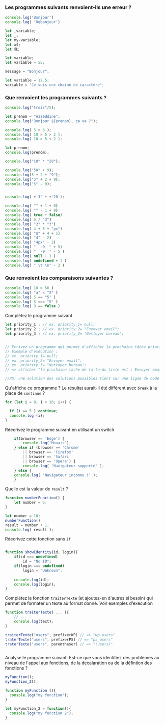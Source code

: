 ### Les programmes suivants renvoient-ils une erreur ? 
```javascript
console.log('Bonjour')
console.log( 'Rebonjour')
```

```javascript
let _variable;
let _; 
let my-variable;
let x$; 
let 我;
```

<!-- utilisation du var -->
```javascript
let variable;
let variable = 55;
```

<!--//"use strict";-->
```javascript
message = "Bonjour"; 
```
<!-- Pas de soucis. Une variable peut changer de type;-->
```javascript
let variable = 12.5;
variable = "Je suis une chaine de caractère"; 
```

### Que renvoient les programmes suivants ? 

<!-- NaN  -->
```javascript
console.log("trois"/5);
```

<!-- Il faut utiliser les backticks   -->
```javascript
let prenom = "Azzeddine";
console.log("Bonjour ${prenom}, ça va ?");
```

<!-- true
    false
    true
  -->
```javascript
console.log( 5 > 3 );
console.log( 10 > 5 > 2 );
console.log( 10 > 5 < 2 );
```
<!--In JavaScript, null is not a “reference to a non-existing object” or a “null pointer” like in some other languages.
It’s just a special value which represents “nothing”, “empty” or “value unknown”.-->

```javascript
let prenom;
console.log(prenom);
```

<!-- 200  -->
```javascript
console.log("10" * "20");
```

```javascript
console.log("50" + 9);
console.log(5 + 2 + "9");
console.log("5" + 2 + 9);
console.log("5" - 9);
```


```javascript

console.log( +'3' + +'20');
```

```javascript
console.log( "" + 1 + 0)
console.log( "" - 1 + 0)
console.log( true + false)
console.log( 6 / "3")
console.log( "2" * "3")
console.log( 4 + 5 + "px")
console.log( "$" + 4 + 5)
console.log( "4" - 2)
console.log( "4px" - 2)
console.log( "  -9  " + 5)
console.log( "  -9  " - 5 )
console.log( null + 1 )
console.log( undefined + 1 )
console.log( " \t \n" - 2 )
```


### Que renvoient les comparaisons suivantes ? 
<!-- lettres minuscules toujours plus grandes-->
```javascript
console.log( 10 > 50 )
console.log( "a" < "Z" )
console.log( 5 == "5" )
console.log( 5 === "5" )
console.log( 0 == false )
```

<!-- 
console.log(priority_1 || priority_2 || priority_3);
console.log(priority_1 ?? priority_2 ?? priority_3);

console.log(0 || 100);
console.log(0 ?? 100);

equivalent à : 
(a !== null && a !== undefined) ? a : b;

|| doesn’t distinguish between false, 0, an empty string "" and null/undefined.
 -->
 Complétez le programme suivant
```javascript
let priority_1 ; // ex. priority_1= null;
let priority_2 ; // ex. priority_2= "Envoyer email";
let priority_3 ; // ex. priority_3= "Nettoyer bureau";


// Ecrivez un programme qui permet d'afficher la prochaine tâche prioritaire à faire
// Exemple d'exécution :
// ex. priority_1= null;
// ex. priority_2= "Envoyer email";
// ex. priority_3= "Nettoyer bureau";
// => afficher "la prochaine tache de la to-do liste est : Envoyer email"

//PS: une solution des solutions possibles tient sur une ligne de code
```

Qu'affiche ce programme ? Le résultat aurait-il été différent avec ```break``` à la place de ```continue``` ?
```javascript
for (let i = 0; i < 10; i++) {

  if (i == 5 ) continue;
  console.log (i); 
}
```

Réecrivez le programme suivant en utilisant un switch
```javascript
    if(browser == 'Edge') {
        console.log("Mouais");
    } else if (browser == 'Chrome'
        || browser == 'Firefox'
        || browser == 'Safari'
        || browser == 'Opera') {
        console.log( 'Navigateur supporté' );
    } else {
    console.log( 'Navigateur inconnu !' );
    }
```

Quelle est la valeur de ```result``` ?
<!-- 11 -->
```javascript
function numberFunction() {
    let number = 5;
}

let number = 10;
numberFunction()
result = number + 1;
console.log( result ); 
```


Réecrivez cette fonction sans ```if```
```javascript

function showIdentity(id, login){
    if(id === undefined)
        id = "No ID";
    if(login === undefined)
        login = "Unknown";
    
    console.log(id);
    console.log(login);
}

```

Complétez la fonction ```traiterTexte``` (et ajoutez-en d'autres si besoin) qui permet de formater un texte au format donné. Voir exemples d'exécution
```javascript
function traiterTexte( ... ){
    // ...
    console.log(text);
}

traiterTexte("users", prefixerWP) // => "wp_users"
traterTexte("users", prefixerPS) // => "ps_users"
traterTexte("users", parentheser) // => "(users)"



```

Analyse le programme suivant. Est-ce que vous identifiez des problèmes au niveau de l'appel aux fonctions, de la decalaration ou de la défintion des fonctions ? 

```javascript
myFunction();
myFunction_2();

function myFunction (){
  console.log("my function");
}

let myFunction_2 = function(){
  console.log("my function 2");
}
```
